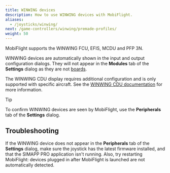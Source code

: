 ```yaml
---
title: WINWING devices
description: How to use WINWING devices with MobiFlight.
aliases:
  - /joysticks/winwing/
next: /game-controllers/winwing/premade-profiles/
weight: 50
---
```


MobiFlight supports the WINWING FCU, EFIS, MCDU and PFP 3N.

WINWING devices are automatically shown in the input and output configuration dialogs. They will not appear in the **Modules** tab of the **Settings** dialog as they are not [boards](/boards/).

The WINWING CDU display requires additional configuration and is only supported with specific aircraft. See the [WINWING CDU documentation](/game-controllers/winwing/winwing-cdu/) for more information.

> [!TIP]
> To confirm WINWING devices are seen by MobiFlight, use the **Peripherals** tab of the **Settings** dialog.

## Troubleshooting

If the WINWING device does not appear in the **Peripherals** tab of the **Settings** dialog, make sure the joystick has the latest firmware installed, and that the SIMAPP PRO application isn't running. Also, try restarting MobiFlight: devices plugged in after MobiFlight is launched are not automatically detected.
